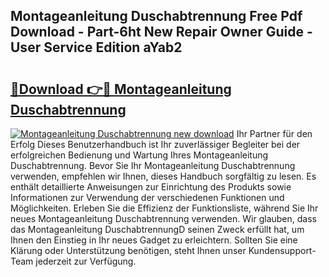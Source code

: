 ## Montageanleitung Duschabtrennung Free Pdf Download - Part-6ht New Repair Owner Guide - User Service Edition aYab2

# <h2><a href="http://df6dbg.blite.top/?on=Montageanleitung+Duschabtrennung">🔗Download 👉🔴 Montageanleitung Duschabtrennung</a></h2>

[![Montageanleitung Duschabtrennung new download](https://i.imgur.com/lujVjoI.png)](http://df6dbg.blite.top/?on=Montageanleitung+Duschabtrennung)
Ihr Partner für den Erfolg Dieses Benutzerhandbuch ist Ihr zuverlässiger Begleiter bei der erfolgreichen Bedienung und Wartung Ihres Montageanleitung Duschabtrennung. Bevor Sie Ihr Montageanleitung Duschabtrennung verwenden, empfehlen wir Ihnen, dieses Handbuch sorgfältig zu lesen. Es enthält detaillierte Anweisungen zur Einrichtung des Produkts sowie Informationen zur Verwendung der verschiedenen Funktionen und Möglichkeiten. Erleben Sie die Effizienz der Funktionsliste, während Sie Ihr neues Montageanleitung Duschabtrennung verwenden. Wir glauben, dass das Montageanleitung DuschabtrennungD seinen Zweck erfüllt hat, um Ihnen den Einstieg in Ihr neues Gadget zu erleichtern. Sollten Sie eine Klärung oder Unterstützung benötigen, steht Ihnen unser Kundensupport-Team jederzeit zur Verfügung.
